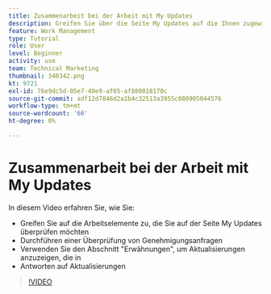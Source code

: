 ```yaml
---
title: Zusammenarbeit bei der Arbeit mit My Updates
description: Greifen Sie über die Seite My Updates auf die Ihnen zugewiesenen Arbeitselemente zu.
feature: Work Management
type: Tutorial
role: User
level: Beginner
activity: use
team: Technical Marketing
thumbnail: 340342.png
kt: 9721
exl-id: 76e9dc5d-05e7-40e9-af05-af880018170c
source-git-commit: adf12d7846d2a1b4c32513a3955c080905044576
workflow-type: tm+mt
source-wordcount: '66'
ht-degree: 0%

---
```


# Zusammenarbeit bei der Arbeit mit My Updates

In diesem Video erfahren Sie, wie Sie:

* Greifen Sie auf die Arbeitselemente zu, die Sie auf der Seite My Updates überprüfen möchten
* Durchführen einer Überprüfung von Genehmigungsanfragen
* Verwenden Sie den Abschnitt &quot;Erwähnungen&quot;, um Aktualisierungen anzuzeigen, die in
* Antworten auf Aktualisierungen

>[!VIDEO](https://video.tv.adobe.com/v/340342/?quality=12)
